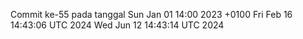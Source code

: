 Commit ke-55 pada tanggal Sun Jan 01 14:00 2023 +0100
Fri Feb 16 14:43:06 UTC 2024
Wed Jun 12 14:43:14 UTC 2024
